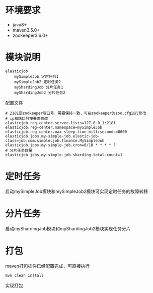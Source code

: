 # 环境要求

- java8+
- maven3.5.0+
- zookeeper3.6.0+

# 模块说明

```
elasticjob
	mySimpleJob 定时任务1
	mySimpleJob2 定时任务2
	myShardingJob 分片任务1
	myShardingJob2 分片任务2
```

配置文件

```properties
# 2181是zookeeper端口号，需要保持一致，可在zookeeper的zoo.cfg进行修改
# ip和端口号按要求修改
elasticjob.reg-center.server-lists=127.0.0.1:2181   
elasticjob.reg-center.namespace=mySimpleJob
elasticjob.reg-center.max-sleep-time-milliseconds=8000
elasticjob.jobs.my-simple-job.elastic-job-class=job.com.simple.job.finance.MySimpleJob
elasticjob.jobs.my-simple-job.cron=0/10 * * * * ?
# 分片任务数量
elasticjob.jobs.my-simple-job.sharding-total-count=1   
```

# 定时任务

启动mySimpleJob模块和mySimpleJob2模块可实现定时任务的故障转移

# 分片任务

启动myShardingJob模块和myShardingJob2模块实现任务分片

# 打包

maven打包插件已经配置完成，可直接执行

```
mvn clean install
```

实现打包

